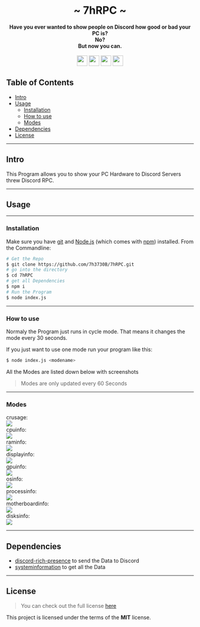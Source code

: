 <div align="center">
    <h1>~ 7hRPC ~</h1>
    <strong>
       Have you ever wanted to show people on Discord how good or bad your PC is? <br/>
        No?<br/>
        But now you can.
    </strong><br/><br/>
    <img height="28" src="https://img.shields.io/github/license/7h3730B/7hRPC?style=for-the-badge">
    <img height="28" src="https://img.shields.io/github/repo-size/7h3730B/7hRPC?style=for-the-badge">
    <img height="28" src="https://img.shields.io/github/stars/7h3730B/7hRPC?style=for-the-badge">
    <img height="28" src="https://forthebadge.com/images/badges/built-with-love.svg">

</div>  

## Table of Contents  

* [Intro](#intro) 
* [Usage](#usage) 
    * [Installation](#installation)
    * [How to use](#how-to-use)
    * [Modes](#modes)
* [Dependencies](#dependencies)  
* [License](#license)
---
## Intro
This Program allows you to show your PC Hardware to Discord Servers threw Discord RPC.

---
## Usage
---
### Installation
Make sure you have [git](https://git-scm.com/) and [Node.js](https://nodejs.org/en/download/) (which comes with [npm](http://npmjs.com/)) installed.
From the Commandline:
``` BASH
# Get the Repo
$ git clone https://github.com/7h3730B/7hRPC.git
# go into the directory
$ cd 7hRPC
# get all Dependencies
$ npm i
# Run the Program
$ node index.js
```
---
### How to use
Normaly the Program just runs in cycle mode. That means it changes the mode every 30 seconds.

If you just want to use one mode run your program like this:
``` BASH
$ node index.js <modename>
```
All the Modes are listed down below with screenshots
> Modes are only updated every 60 Seconds
---
### Modes
crusage:  
<img src="https://raw.github.com/7h3730B/7hRPC/master/images/crusage.png">  
cpuinfo:  
<img src="https://raw.github.com/7h3730B/7hRPC/master/images/cpuinfo.png">  
raminfo:  
<img src="https://raw.github.com/7h3730B/7hRPC/master/images/raminfo.png">  
displayinfo:  
<img src="https://raw.github.com/7h3730B/7hRPC/master/images/displayinfo.png">  
gpuinfo:  
<img src="https://raw.github.com/7h3730B/7hRPC/master/images/gpuinfo.png">  
osinfo:  
<img src="https://raw.github.com/7h3730B/7hRPC/master/images/osinfo.png">  
processinfo:  
<img src="https://raw.github.com/7h3730B/7hRPC/master/images/processinfo.png">  
motherboardinfo:  
<img src="https://raw.github.com/7h3730B/7hRPC/master/images/motherboardinfo.png">  
disksinfo:  
<img src="https://raw.github.com/7h3730B/7hRPC/master/images/diskinfo.png">  

---
## Dependencies
- [discord-rich-presence](https://www.npmjs.com/package/discord-rich-presence) to send the Data to Discord  
- [systeminformation](https://www.npmjs.com/package/systeminformation) to get all the Data
---
## License
> You can check out the full license [here](https://github.com/7h3730B/7hRPC/blob/master/LICENSE)   

This project is licensed under the terms of the **MIT** license.